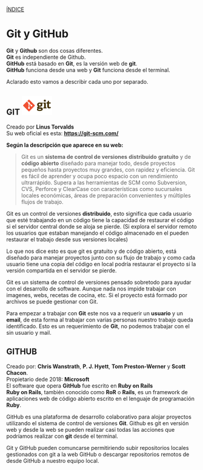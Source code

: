 [ÍNDICE](https://github.com/JoseFerDel/Guia_Git_GitHub/blob/Zet_main/README.md)

# **Git y GitHub**

**Git** y **Github** son dos cosas diferentes.    
**Git** es independiente de Github.    
**GitHub** está basado en **Git**, es la versión web de **git**.    
**GitHub** funciona desde una web y **Git** funciona desde el terminal.

Aclarado esto vamos a describir cada uno por separado.    

## **GIT** ![Git_logo](/IMG/Git_logo_mini.png "Git")

Creado por **Linus Torvalds**       
Su web oficial es esta: **https://git-scm.com/**    

**Según la descripción que aparece en su web:**   
> Git es un **sistema de control de versiones** **distribuido** **gratuito** y de **código abierto** diseñado para manejar todo, desde proyectos pequeños hasta proyectos muy grandes, con rapidez y eficiencia.
> Git es fácil de aprender y ocupa poco espacio con un rendimiento ultrarrápido. Supera a las herramientas de SCM como Subversion, CVS, Perforce y ClearCase con características como sucursales locales económicas, áreas de preparación convenientes y múltiples flujos de trabajo.

Git es un control de versiones **distribuido**, esto significa que cada usuario que esté trabajando en un código tiene la capacidad de restaurar el código si el servidor central donde se aloja se pierde. (Si explora el servidor remoto los usuarios que estaban manejando el código almacenado en el pueden restaurar el trabajo desde sus versiones locales)

Lo que nos dice esto es que git es gratuito y de código abierto, está diseñado para manejar proyectos junto con su flujo de trabajo y como cada usuario tiene una copia del código en local podría restaurar el proyecto si la versión compartida en el servidor se pierde.

Git es un sistema de control de versiones pensado sobretodo para ayudar con el desarrollo de software. Aunque nada nos impide trabajar con imagenes, webs, recetas de cocina, etc. Si el proyecto está formado por archivos se puede gestionar con Git.

Para empezar a trabajar con **Git** este nos va a requerir un **usuario** y un **email**, de esta forma al trabajar con varias personas nuestro trabajo queda identificado. Esto es un requerimiento de **Git**, no podemos trabajar con el sin usuario y mail.


## **GITHUB** 
Creado por: **Chris Wanstrath**, **P. J. Hyett**, **Tom Preston-Werner** y **Scott Chacon**.    
Propietario dede 2018: **Microsoft**    
El software que opera **GitHub** fue escrito en **Ruby on Rails**    
**Ruby on Rails**, también conocido como **RoR** o **Rails**, es un framework de aplicaciones web de código abierto escrito en el lenguaje de programación **Ruby**.

GitHub es una plataforma de desarrollo colaborativo para alojar proyectos utilizando el sistema de control de versiones **Git**.
Github es git en versión web y desde la web se pueden realizar casi todas las acciones que podríamos realizar con **git** desde el terminal. 


Git y GitHub pueden comuncarse permitiriendo subir repositorios locales gestionados con git a la web GitHub o descargar repositorios remotos de desde GitHub a nuestro equipo local.